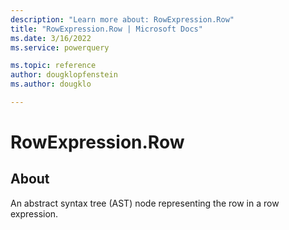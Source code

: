 ```yaml
---
description: "Learn more about: RowExpression.Row"
title: "RowExpression.Row | Microsoft Docs"
ms.date: 3/16/2022
ms.service: powerquery

ms.topic: reference
author: dougklopfenstein
ms.author: dougklo

---
```

# RowExpression.Row

## About

An abstract syntax tree (AST) node representing the row in a row expression.
